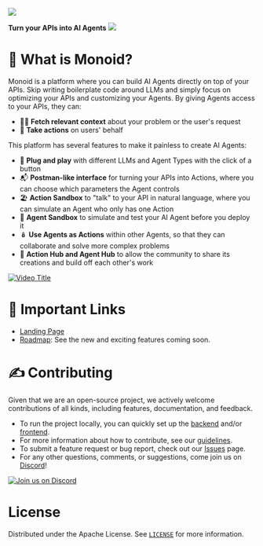 ![](https://lh7-us.googleusercontent.com/fGCG5fGVi_ZLjH-BXVq4NB1Rd8VJHpETC2WD2dIKkNPCGKxh7e8iIz9PBDxhX1gT5jJ4zSDNJyMP_0vrAegrLJOjU4aOA5aJbU9ujSlHLSckFvUdkeEiFPFPB61jlaDdvJ6AjqNQzd0thFK_Q1EUyXWfnA=s2048)

**Turn your APIs into AI Agents**
[![](https://dcbadge.vercel.app/api/server/KxdjPCeswT?compact=true&style=flat)](https://discord.gg/KxdjPCeswT)


# 🧐 What is Monoid?

Monoid is a platform where you can build AI Agents directly on top of your APIs. Skip writing boilerplate code around LLMs and simply focus on optimizing your APIs and customizing your Agents. By giving Agents access to your APIs, they can:

- 🕵️‍♂️ **Fetch relevant context** about your problem or the user's request
- 🔁 **Take actions** on users' behalf

This platform has several features to make it painless to create AI Agents:

- 🔌 **Plug and play** with different LLMs and Agent Types with the click of a button
- 📬 **Postman-like interface** for turning your APIs into Actions, where you can choose which parameters the Agent controls
- 🏖️ **Action Sandbox** to "talk" to your API in natural language, where you can simulate an Agent who only has one Action
- 🤖 **Agent Sandbox** to simulate and test your AI Agent before you deploy it
- 🪆 **Use Agents as Actions** within other Agents, so that they can collaborate and solve more complex problems
- 🤝 **Action Hub and Agent Hub** to allow the community to share its creations and build off each other's work

[![Video Title](https://assets-global.website-files.com/654beac0098fd8e25fbdc9a0/6556a4c3366cf1d7dd8d0605_Screenshot%202023-11-16%20at%206.23.50%20PM.png)](https://www.loom.com/share/0dd43d549a2d4287b01bec0d257e6893?sid=4f4d187a-6866-423f-ae9d-e76b63d55b91)
# 🔗 Important Links

- [Landing Page](https://monoid.so)
- [Roadmap](https://github.com/orgs/monoidspace/projects/2/views/1): See the new and exciting features coming soon. 

# ✍ Contributing

Given that we are an open-source project, we actively welcome contributions of all kinds, including features, documentation, and feedback. 
 
- To run the project locally, you can quickly set up the [backend](example.com) and/or [frontend](example.com). 
- For more information about how to contribute, see our [guidelines](example.com).
- To submit a feature request or bug report, check out our [Issues](https://github.com/monoidspace/monoid/issues) page.
- For any other questions, comments, or suggestions, come join us on [Discord](https://discord.gg/tMW4egr5bR)! 

[![Join us on Discord](https://invidget.switchblade.xyz/nQXP83SNeC)](https://discord.gg/nQXP83SNeC)

# License

Distributed under the Apache License. See [`LICENSE`](./LICENSE) for more information.
